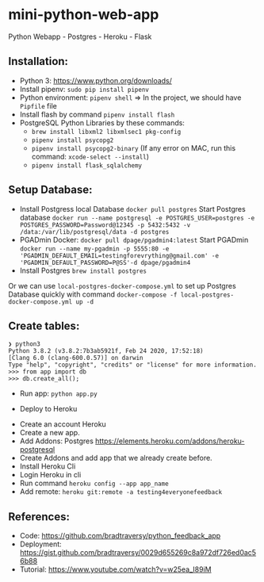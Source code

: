 # mini-python-web-app
Python Webapp - Postgres - Heroku - Flask


## Installation:

- Python 3: https://www.python.org/downloads/
- Install pipenv: `sudo pip install pipenv`
- Python environment: `pipenv shell`
=> In the project, we should have `Pipfile` file
- Install flash by command `pipenv install flash`
- PostgreSQL Python Libraries by these commands:
  + `brew install libxml2 libxmlsec1 pkg-config`
  + `pipenv install psycopg2`
  + `pipenv install psycopg2-binary`
(If any error on MAC, run this command: `xcode-select --install`)
  + `pipenv install flask_sqlalchemy`

## Setup Database:

- Install Postgress local Database `docker pull postgres`
Start Postgres database
`docker run --name postgresql -e POSTGRES_USER=postgres -e POSTGRES_PASSWORD=Password@12345 -p 5432:5432 -v /data:/var/lib/postgresql/data -d postgres`
- PGADmin Docker: `docker pull dpage/pgadmin4:latest`
Start PGADmin
`docker run --name my-pgadmin -p 5555:80 -e 'PGADMIN_DEFAULT_EMAIL=testingforevrything@gmail.com' -e 'PGADMIN_DEFAULT_PASSWORD=P@SS'-d dpage/pgadmin4`
- Install Postgres `brew install postgres`

Or we can use `local-postgres-docker-compose.yml` to set up Postgres Database quickly with command `docker-compose -f local-postgres-docker-compose.yml up -d`


## Create tables:
```
❯ python3
Python 3.8.2 (v3.8.2:7b3ab5921f, Feb 24 2020, 17:52:18) 
[Clang 6.0 (clang-600.0.57)] on darwin
Type "help", "copyright", "credits" or "license" for more information.
>>> from app import db
>>> db.create_all();
```
- Run app:
`python app.py`

- Deploy to Heroku
+ Create an account Heroku
+ Create a new app.
+ Add Addons: Postgres https://elements.heroku.com/addons/heroku-postgresql
+ Create Addons and add app that we already create before.
+ Install Heroku Cli
+ Login Heroku in cli
+ Run command `heroku config --app app_name`
+ Add remote: `heroku git:remote -a testing4everyonefeedback`


## References:
- Code: https://github.com/bradtraversy/python_feedback_app
- Deployment: https://gist.github.com/bradtraversy/0029d655269c8a972df726ed0ac56b88
- Tutorial: https://www.youtube.com/watch?v=w25ea_I89iM
